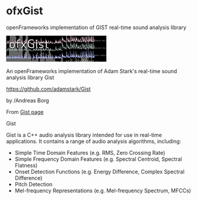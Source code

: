 # ofxGist
openFrameworks implementation of GIST real-time sound analysis library

![ofxGist](ofxaddons_thumbnail.png)

An openFrameworks implementation of Adam Stark's real-time sound analysis library Gist

https://github.com/adamstark/Gist


by
/Andreas Borg


From [Gist page](http://www.adamstark.co.uk/gist/)

Gist

Gist is a C++ audio analysis library intended for use in real-time applications. It contains a range of audio analysis algorithms, including:

* Simple Time Domain Features (e.g. RMS, Zero Crossing Rate)
* Simple Frequency Domain Features (e.g. Spectral Centroid, Spectral Flatness)
* Onset Detection Functions (e.g. Energy Difference, Complex Spectral Difference)
* Pitch Detection
* Mel-frequency Representations (e.g. Mel-frequency Spectrum, MFCCs)

